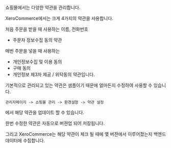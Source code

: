 쇼핑몰에서는 다양한 약관을 관리합니다.

XeroCommerce에서는 크게 4가지의 약관을 사용합니다.

처음 주문을 받을 때 사용하는 이름, 전화번호 

* 주문자 정보수집 동의 약관

매번 주문을 넣을 때 사용하는 

* 개인정보수집 및 이용 동의
* 구매 동의
* 개인정보 제3자 제공 / 위탁동의 약관입니다.

기본적으로 관리되고 있는 약관은 샘플이기 때문에 얼마든지 수정하여 사용할 수 있습니다.

`관리자페이지 -> 쇼핑몰 관리 -> 환경설정 -> 약관 설정`

에서 해당 약관을 업데이트 할 수 있습니다.

한번 수정한 약관은 자동으로 버젼업 되어 저장됩니다.

그리고 XeroCommerce는 해당 약관이 체크 될 때에 몇 버젼에서 이루어졌는지 백엔드데이터에 수집합니다.
